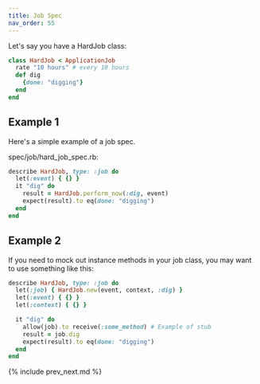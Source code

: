```yaml
---
title: Job Spec
nav_order: 55
---
```


Let's say you have a HardJob class:

```ruby
class HardJob < ApplicationJob
  rate "10 hours" # every 10 hours
  def dig
    {done: "digging"}
  end
end
```

## Example 1

Here's a simple example of a job spec.

spec/job/hard_job_spec.rb:

```ruby
describe HardJob, type: :job do
  let(:event) { {} }
  it "dig" do
    result = HardJob.perform_now(:dig, event)
    expect(result).to eq(done: "digging")
  end
end
```

## Example 2

If you need to mock out instance methods in your job class, you may want to use something like this:

```ruby
describe HardJob, type: :job do
  let(:job) { HardJob.new(event, context, :dig) }
  let(:event) { {} }
  let(:context) { {} }

  it "dig" do
    allow(job).to receive(:some_method) # Example of stub
    result = job.dig
    expect(result).to eq(done: "digging")
  end
end
```

{% include prev_next.md %}
